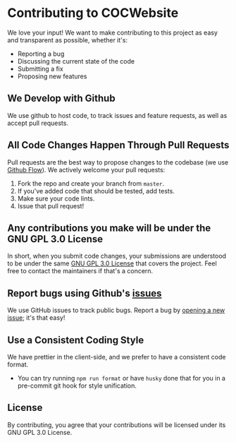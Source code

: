 # Contributing to COCWebsite
We love your input! We want to make contributing to this project as easy and transparent as possible, whether it's:

- Reporting a bug
- Discussing the current state of the code
- Submitting a fix
- Proposing new features

## We Develop with Github
We use github to host code, to track issues and feature requests, as well as accept pull requests.

## All Code Changes Happen Through Pull Requests
Pull requests are the best way to propose changes to the codebase (we use [Github Flow](https://guides.github.com/introduction/flow/index.html)). We actively welcome your pull requests:

1. Fork the repo and create your branch from `master`.
2. If you've added code that should be tested, add tests.
3. Make sure your code lints.
4. Issue that pull request!

## Any contributions you make will be under the GNU GPL 3.0 License
In short, when you submit code changes, your submissions are understood to be under the same [GNU GPL 3.0 License](https://choosealicense.com/licenses/gpl-3.0/) that covers the project. Feel free to contact the maintainers if that's a concern.

## Report bugs using Github's [issues](https://github.com/CommunityOfCoders/COCWebsite/issues)
We use GitHub issues to track public bugs. Report a bug by [opening a new issue](https://github.com/CommunityOfCoders/COCWebsite/issues/new); it's that easy!

## Use a Consistent Coding Style

We have prettier in the client-side, and we prefer to have a consistent code format.

* You can try running `npm run format` or have `husky` done that for you in a pre-commit git hook for style unification.

## License
By contributing, you agree that your contributions will be licensed under its GNU GPL 3.0 License.

